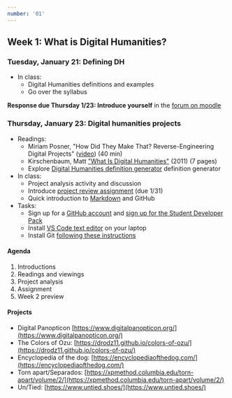 ```yaml
---
number: '01'
---
```


## Week 1: What is Digital Humanities?

### Tuesday, January 21: Defining DH

- In class:
    - Digital Humanities definitions and examples
    - Go over the syllabus

**Response due Thursday 1/23: Introduce yourself** in the [forum on moodle](https://moodle.brynmawr.edu/mod/forum/discuss.php?d=67410#p120236)

### Thursday, January 23: Digital humanities projects
- Readings:
    - Miriam Posner, "How Did They Make That? Reverse-Engineering Digital Projects" ([video](https://miriamposner.com/blog/how-did-they-make-that-the-video/)) (40 min)
    - Kirschenbaum, Matt ["What Is Digital Humanities"](https://mkirschenbaum.wordpress.com/wp-content/uploads/2011/03/ade-final.pdf) (2011)  (7 pages)
    - Explore [Digital Humanities definition generator](https://whatisdigitalhumanities.com/) definition generator
- In class:
    - Project analysis activity and discussion
    - Introduce [project review assignment](../assignments/review.md) (due 1/31)
    - Quick introduction to [Markdown](https://www.markdownguide.org/getting-started/) and GitHub
- Tasks:
    - Sign up for a [GitHub account](https://github.com/) and [sign up for the Student Developer Pack](https://education.github.com/pack)
    - Install [VS Code text editor](https://code.visualstudio.com/) on your laptop
    - Install Git [following these instructions](../resources/installation.md)

#### Agenda

1. Introductions
2. Readings and viewings
3. Project analysis
4. Assignment
5. Week 2 preview

#### Projects

- Digital Panopticon [https://www.digitalpanopticon.org/](https://www.digitalpanopticon.org/)
- The Colors of Ozu: [https://drodz11.github.io/colors-of-ozu/](https://drodz11.github.io/colors-of-ozu/)
- Encyclopedia of the dog: [https://encyclopediaofthedog.com/](https://encyclopediaofthedog.com/)
- Torn apart/Separados: [https://xpmethod.columbia.edu/torn-apart/volume/2/](https://xpmethod.columbia.edu/torn-apart/volume/2/)
- Un/Tied: [https://www.untied.shoes/](https://www.untied.shoes/)
